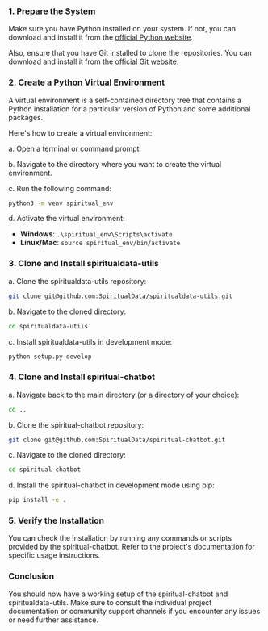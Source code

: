 ### 1. Prepare the System

Make sure you have Python installed on your system. If not, you can download and install it from the [official Python website](https://www.python.org/downloads/).

Also, ensure that you have Git installed to clone the repositories. You can download and install it from the [official Git website](https://git-scm.com/).

### 2. Create a Python Virtual Environment

A virtual environment is a self-contained directory tree that contains a Python installation for a particular version of Python and some additional packages.

Here's how to create a virtual environment:

a. Open a terminal or command prompt.

b. Navigate to the directory where you want to create the virtual environment.

c. Run the following command:

   ```bash
   python3 -m venv spiritual_env
   ```

d. Activate the virtual environment:

   - **Windows**: `.\spiritual_env\Scripts\activate`
   - **Linux/Mac**: `source spiritual_env/bin/activate`

### 3. Clone and Install spiritualdata-utils

a. Clone the spiritualdata-utils repository:

   ```bash
   git clone git@github.com:SpiritualData/spiritualdata-utils.git
   ```

b. Navigate to the cloned directory:

   ```bash
   cd spiritualdata-utils
   ```

c. Install spiritualdata-utils in development mode:

   ```bash
   python setup.py develop
   ```

### 4. Clone and Install spiritual-chatbot

a. Navigate back to the main directory (or a directory of your choice):

   ```bash
   cd ..
   ```

b. Clone the spiritual-chatbot repository:

   ```bash
   git clone git@github.com:SpiritualData/spiritual-chatbot.git
   ```

c. Navigate to the cloned directory:

   ```bash
   cd spiritual-chatbot
   ```

d. Install the spiritual-chatbot in development mode using pip:

   ```bash
   pip install -e .
   ```

### 5. Verify the Installation

You can check the installation by running any commands or scripts provided by the spiritual-chatbot. Refer to the project's documentation for specific usage instructions.

### Conclusion

You should now have a working setup of the spiritual-chatbot and spiritualdata-utils. Make sure to consult the individual project documentation or community support channels if you encounter any issues or need further assistance.
